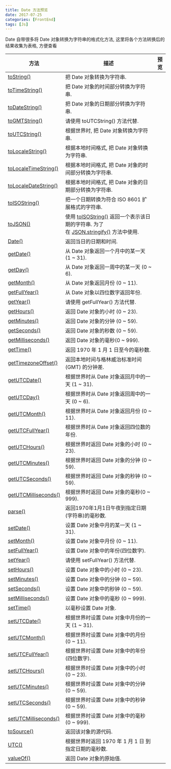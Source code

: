 ```yaml
---
title: Date 方法预览
date: 2017-07-25
categories: [FrontEnd]
tags: [Js]
---
```


Date 自带很多将 Date 对象转换为字符串的格式化方法, 这里将各个方法转换后的结果收集为表格, 方便查看

| 方法                                                                                                               | 描述                                                                                                                                                                                                                                                                                       | 预览                                                             |
| ------------------------------------------------------------------------------------------------------------------ | ------------------------------------------------------------------------------------------------------------------------------------------------------------------------------------------------------------------------------------------------------------------------------------------ | ---------------------------------------------------------------- |
| [toString()](https://www.w3school.com.cn/jsref/jsref_toString_date.asp)                                            | 把 Date 对象转换为字符串.                                                                                                                                                                                                                                                                  | <script>document.write(new Date().toString())</script>           |
| [toTimeString()](https://www.w3school.com.cn/jsref/jsref_toTimeString.asp)                                         | 把 Date 对象的时间部分转换为字符串.                                                                                                                                                                                                                                                        | <script>document.write(new Date().toTimeString())</script>       |
| [toDateString()](https://www.w3school.com.cn/jsref/jsref_toDateString.asp)                                         | 把 Date 对象的日期部分转换为字符串.                                                                                                                                                                                                                                                        | <script>document.write(new Date().toDateString())</script>       |
| [toGMTString()](https://www.w3school.com.cn/jsref/jsref_toGMTString.asp)                                           | 请使用 toUTCString() 方法代替.                                                                                                                                                                                                                                                             | <script>document.write(new Date().toGMTString())</script>        |
| [toUTCString()](https://www.w3school.com.cn/jsref/jsref_toUTCString.asp)                                           | 根据世界时, 把 Date 对象转换为字符串.                                                                                                                                                                                                                                                      | <script>document.write(new Date().toUTCString())</script>        |
| [toLocaleString()](https://www.w3school.com.cn/jsref/jsref_toLocaleString.asp)                                     | 根据本地时间格式, 把 Date 对象转换为字符串.                                                                                                                                                                                                                                                | <script>document.write(new Date().toLocaleString())</script>     |
| [toLocaleTimeString()](https://www.w3school.com.cn/jsref/jsref_toLocaleTimeString.asp)                             | 根据本地时间格式, 把 Date 对象的时间部分转换为字符串.                                                                                                                                                                                                                                      | <script>document.write(new Date().toLocaleTimeString())</script> |
| [toLocaleDateString()](https://www.w3school.com.cn/jsref/jsref_toLocaleDateString.asp)                             | 根据本地时间格式, 把 Date 对象的日期部分转换为字符串.                                                                                                                                                                                                                                      | <script>document.write(new Date().toLocaleDateString())</script> |
| [toISOString()](https://developer.mozilla.org/zh-CN/docs/Web/JavaScript/Reference/Global_Objects/Date/toISOString) | 把一个日期转换为符合 ISO 8601 扩展格式的字符串.                                                                                                                                                                                                                                            | <script>document.write(new Date().toISOString())</script>        |
| [toJSON()](https://developer.mozilla.org/zh-CN/docs/Web/JavaScript/Reference/Global_Objects/Date/toJSON)           | 使用 [toISOString()](https://developer.mozilla.org/zh-CN/docs/Web/JavaScript/Reference/Global_Objects/Date/toISOString) 返回一个表示该日期的字符串. 为了在 [JSON.stringify()](https://developer.mozilla.org/zh-CN/docs/Web/JavaScript/Reference/Global_Objects/JSON/stringify) 方法中使用. | <script>document.write(new Date().toJSON())</script>             |
| [Date()](https://www.w3school.com.cn/jsref/jsref_Date.asp)                                                         | 返回当日的日期和时间.                                                                                                                                                                                                                                                                      | <script>document.write(Date())</script>                          |
| [getDate()](https://www.w3school.com.cn/jsref/jsref_getDate.asp)                                                   | 从 Date 对象返回一个月中的某一天 (1 ~ 31).                                                                                                                                                                                                                                                 | <script>document.write(new Date().getDate())</script>            |
| [getDay()](https://www.w3school.com.cn/jsref/jsref_getDay.asp)                                                     | 从 Date 对象返回一周中的某一天 (0 ~ 6).                                                                                                                                                                                                                                                    | <script>document.write(new Date().getDay())</script>             |
| [getMonth()](https://www.w3school.com.cn/jsref/jsref_getMonth.asp)                                                 | 从 Date 对象返回月份 (0 ~ 11).                                                                                                                                                                                                                                                             | <script>document.write(new Date().getMonth())</script>           |
| [getFullYear()](https://www.w3school.com.cn/jsref/jsref_getFullYear.asp)                                           | 从 Date 对象以四位数字返回年份.                                                                                                                                                                                                                                                            | <script>document.write(new Date().getFullYear())</script>        |
| [getYear()](https://www.w3school.com.cn/jsref/jsref_getYear.asp)                                                   | 请使用 getFullYear() 方法代替.                                                                                                                                                                                                                                                             | <script>document.write(new Date().getYear())</script>            |
| [getHours()](https://www.w3school.com.cn/jsref/jsref_getHours.asp)                                                 | 返回 Date 对象的小时 (0 ~ 23).                                                                                                                                                                                                                                                             | <script>document.write(new Date().getHours())</script>           |
| [getMinutes()](https://www.w3school.com.cn/jsref/jsref_getMinutes.asp)                                             | 返回 Date 对象的分钟 (0 ~ 59).                                                                                                                                                                                                                                                             | <script>document.write(new Date().getMinutes())</script>         |
| [getSeconds()](https://www.w3school.com.cn/jsref/jsref_getSeconds.asp)                                             | 返回 Date 对象的秒数 (0 ~ 59).                                                                                                                                                                                                                                                             | <script>document.write(new Date().getSeconds())</script>         |
| [getMilliseconds()](https://www.w3school.com.cn/jsref/jsref_getMilliseconds.asp)                                   | 返回 Date 对象的毫秒(0 ~ 999).                                                                                                                                                                                                                                                             | <script>document.write(new Date().getMilliseconds())</script>    |
| [getTime()](https://www.w3school.com.cn/jsref/jsref_getTime.asp)                                                   | 返回 1970 年 1 月 1 日至今的毫秒数.                                                                                                                                                                                                                                                        | <script>document.write(new Date().getTime())</script>            |
| [getTimezoneOffset()](https://www.w3school.com.cn/jsref/jsref_getTimezoneOffset.asp)                               | 返回本地时间与格林威治标准时间 (GMT) 的分钟差.                                                                                                                                                                                                                                             | <script>document.write(new Date().getTimezoneOffset())</script>  |
| [getUTCDate()](https://www.w3school.com.cn/jsref/jsref_getUTCDate.asp)                                             | 根据世界时从 Date 对象返回月中的一天 (1 ~ 31).                                                                                                                                                                                                                                             | <script>document.write(new Date().getUTCDate())</script>         |
| [getUTCDay()](https://www.w3school.com.cn/jsref/jsref_getUTCDay.asp)                                               | 根据世界时从 Date 对象返回周中的一天 (0 ~ 6).                                                                                                                                                                                                                                              | <script>document.write(new Date().getUTCDay())</script>          |
| [getUTCMonth()](https://www.w3school.com.cn/jsref/jsref_getUTCMonth.asp)                                           | 根据世界时从 Date 对象返回月份 (0 ~ 11).                                                                                                                                                                                                                                                   | <script>document.write(new Date().getUTCMonth())</script>        |
| [getUTCFullYear()](https://www.w3school.com.cn/jsref/jsref_getUTCFullYear.asp)                                     | 根据世界时从 Date 对象返回四位数的年份.                                                                                                                                                                                                                                                    | <script>document.write(new Date().getUTCFullYear())</script>     |
| [getUTCHours()](https://www.w3school.com.cn/jsref/jsref_getUTCHours.asp)                                           | 根据世界时返回 Date 对象的小时 (0 ~ 23).                                                                                                                                                                                                                                                   | <script>document.write(new Date().getUTCHours())</script>        |
| [getUTCMinutes()](https://www.w3school.com.cn/jsref/jsref_getUTCMinutes.asp)                                       | 根据世界时返回 Date 对象的分钟 (0 ~ 59).                                                                                                                                                                                                                                                   | <script>document.write(new Date().getUTCMinutes())</script>      |
| [getUTCSeconds()](https://www.w3school.com.cn/jsref/jsref_getUTCSeconds.asp)                                       | 根据世界时返回 Date 对象的秒钟 (0 ~ 59).                                                                                                                                                                                                                                                   | <script>document.write(new Date().getUTCSeconds())</script>      |
| [getUTCMilliseconds()](https://www.w3school.com.cn/jsref/jsref_getUTCMilliseconds.asp)                             | 根据世界时返回 Date 对象的毫秒(0 ~ 999).                                                                                                                                                                                                                                                   | <script>document.write(new Date().getUTCMilliseconds())</script> |
| [parse()](https://www.w3school.com.cn/jsref/jsref_parse.asp)                                                       | 返回1970年1月1日午夜到指定日期(字符串)的毫秒数.                                                                                                                                                                                                                                            |
| [setDate()](https://www.w3school.com.cn/jsref/jsref_setDate.asp)                                                   | 设置 Date 对象中月的某一天 (1 ~ 31).                                                                                                                                                                                                                                                       |
| [setMonth()](https://www.w3school.com.cn/jsref/jsref_setMonth.asp)                                                 | 设置 Date 对象中月份 (0 ~ 11).                                                                                                                                                                                                                                                             |
| [setFullYear()](https://www.w3school.com.cn/jsref/jsref_setFullYear.asp)                                           | 设置 Date 对象中的年份(四位数字).                                                                                                                                                                                                                                                          |
| [setYear()](https://www.w3school.com.cn/jsref/jsref_setYear.asp)                                                   | 请使用 setFullYear() 方法代替.                                                                                                                                                                                                                                                             |
| [setHours()](https://www.w3school.com.cn/jsref/jsref_setHours.asp)                                                 | 设置 Date 对象中的小时 (0 ~ 23).                                                                                                                                                                                                                                                           |
| [setMinutes()](https://www.w3school.com.cn/jsref/jsref_setMinutes.asp)                                             | 设置 Date 对象中的分钟 (0 ~ 59).                                                                                                                                                                                                                                                           |
| [setSeconds()](https://www.w3school.com.cn/jsref/jsref_setSeconds.asp)                                             | 设置 Date 对象中的秒钟 (0 ~ 59).                                                                                                                                                                                                                                                           |
| [setMilliseconds()](https://www.w3school.com.cn/jsref/jsref_setMilliseconds.asp)                                   | 设置 Date 对象中的毫秒 (0 ~ 999).                                                                                                                                                                                                                                                          |
| [setTime()](https://www.w3school.com.cn/jsref/jsref_setTime.asp)                                                   | 以毫秒设置 Date 对象.                                                                                                                                                                                                                                                                      |
| [setUTCDate()](https://www.w3school.com.cn/jsref/jsref_setUTCDate.asp)                                             | 根据世界时设置 Date 对象中月份的一天 (1 ~ 31).                                                                                                                                                                                                                                             |
| [setUTCMonth()](https://www.w3school.com.cn/jsref/jsref_setUTCMonth.asp)                                           | 根据世界时设置 Date 对象中的月份 (0 ~ 11).                                                                                                                                                                                                                                                 |
| [setUTCFullYear()](https://www.w3school.com.cn/jsref/jsref_setUTCFullYear.asp)                                     | 根据世界时设置 Date 对象中的年份(四位数字).                                                                                                                                                                                                                                                |
| [setUTCHours()](https://www.w3school.com.cn/jsref/jsref_setutchours.asp)                                           | 根据世界时设置 Date 对象中的小时 (0 ~ 23).                                                                                                                                                                                                                                                 |
| [setUTCMinutes()](https://www.w3school.com.cn/jsref/jsref_setUTCMinutes.asp)                                       | 根据世界时设置 Date 对象中的分钟 (0 ~ 59).                                                                                                                                                                                                                                                 |
| [setUTCSeconds()](https://www.w3school.com.cn/jsref/jsref_setUTCSeconds.asp)                                       | 根据世界时设置 Date 对象中的秒钟 (0 ~ 59).                                                                                                                                                                                                                                                 |
| [setUTCMilliseconds()](https://www.w3school.com.cn/jsref/jsref_setUTCMilliseconds.asp)                             | 根据世界时设置 Date 对象中的毫秒 (0 ~ 999).                                                                                                                                                                                                                                                |
| [toSource()](https://www.w3school.com.cn/jsref/jsref_tosource_boolean.asp)                                         | 返回该对象的源代码.                                                                                                                                                                                                                                                                        |
| [UTC()](https://www.w3school.com.cn/jsref/jsref_utc.asp)                                                           | 根据世界时返回 1970 年 1 月 1 日 到指定日期的毫秒数.                                                                                                                                                                                                                                       |
| [valueOf()](https://www.w3school.com.cn/jsref/jsref_valueOf_date.asp)                                              | 返回 Date 对象的原始值.                                                                                                                                                                                                                                                                    |
